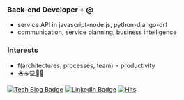 ### Back-end Developer + @
- service API in javascript-node.js, python-django-drf
- communication, service planning, business intelligence

### Interests
- f(architectures, processes, team) = productivity
- ☀️☕️💻🐶🍻

[![Tech Blog Badge](http://img.shields.io/badge/-Tech%20Blog-black?style=flat&logo=wordpress&link=https://kanghokennethyoon.blog)](https://kanghokennethyoon.blog/)
[![LinkedIn Badge](http://img.shields.io/badge/-LinkedIn-blue?style=flat&logo=linkedin&link=hhttps://www.linkedin.com/in/yoonkangho/)](https://www.linkedin.com/in/yoonkangho/)
[![Hits](https://hits.seeyoufarm.com/api/count/incr/badge.svg?url=https%3A%2F%2Fgithub.com%2Fyoonkangho)](https://hits.seeyoufarm.com)
